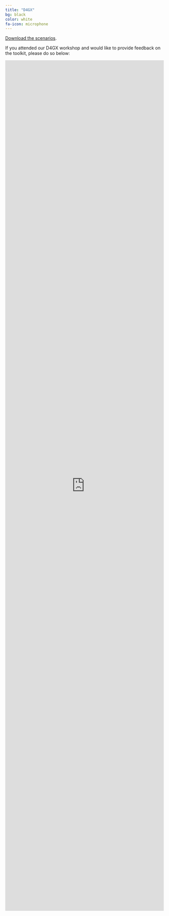 ```yaml
---
title: "D4GX"
bg: black
color: white
fa-icon: microphone
---
```


[Download the scenarios](https://drive.google.com/open?id=1ydhx6rxWF9HEAw_HUfk5a6hKit3t9jXU).

If you attended our D4GX workshop and would like to provide feedback on the toolkit, please do so below:
<iframe src="https://docs.google.com/forms/d/e/1FAIpQLSfMSxtubEDYzu5C9Kkr8N4qxxNpzlAvhos2yn2Gv1s-BZe3yg/viewform?embedded=true" width="100%" height="2704" frameborder="0" marginheight="0" marginwidth="0">Loading...</iframe>

